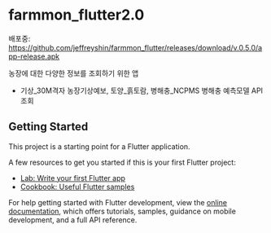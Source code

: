 # farmmon_flutter2.0

배포중: https://github.com/jeffreyshin/farmmon_flutter/releases/download/v.0.5.0/app-release.apk

농장에 대한 다양한 정보를 조회하기 위한 앱
- 기상_30M격자 농장기상예보, 토양_흙토람, 병해충_NCPMS 병해충 예측모델 API 조회

  
## Getting Started

This project is a starting point for a Flutter application.

A few resources to get you started if this is your first Flutter project:

- [Lab: Write your first Flutter app](https://docs.flutter.dev/get-started/codelab)
- [Cookbook: Useful Flutter samples](https://docs.flutter.dev/cookbook)

For help getting started with Flutter development, view the
[online documentation](https://docs.flutter.dev/), which offers tutorials,
samples, guidance on mobile development, and a full API reference.

